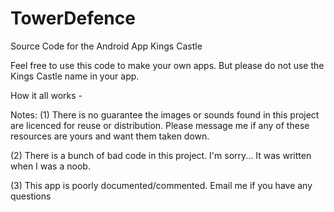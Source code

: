 # TowerDefence

Source Code for the Android App Kings Castle

Feel free to use this code to make your own apps. But please do not use the Kings Castle name in your app.


How it all works
	-





Notes: 
 (1) There is no guarantee the images or sounds found in this project are licenced for reuse or distribution. 
Please message me if any of these resources are yours and want them taken down.

 (2) There is a bunch of bad code in this project. I'm sorry... It was written when I was a noob. 
 
 (3) This app is poorly documented/commented. Email me if you have any questions
